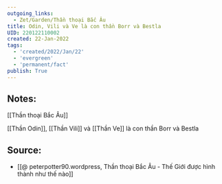 ```yaml
---
outgoing_links:
  - Zet/Garden/Thần thoại Bắc Âu
title: Odin, Vili và Ve là con thần Borr và Bestla
UID: 220122110002
created: 22-Jan-2022
tags:
  - 'created/2022/Jan/22'
  - 'evergreen'
  - 'permanent/fact'
publish: True
---
```

## Notes:
[[Thần thoại Bắc Âu]]

[[Thần Odin]], [[Thần Vili]] và [[Thần Ve]] là con thần Borr và Bestla

## Source:
- [[@ peterpotter90.wordpress, Thần thoại Bắc Âu - Thế Giới được hình thành như thế nào]]


